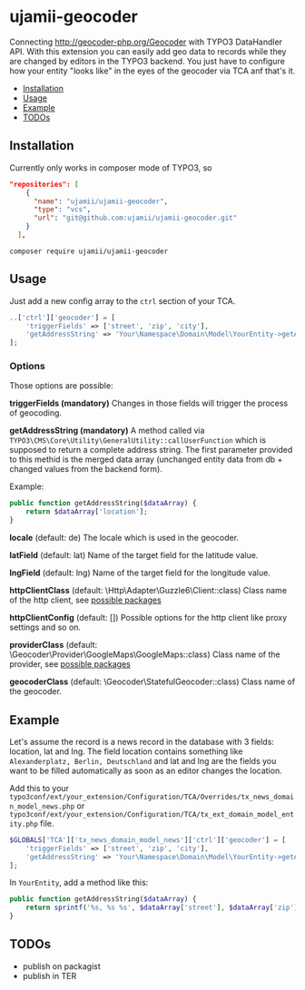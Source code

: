 # ujamii-geocoder

Connecting http://geocoder-php.org/Geocoder with TYPO3 DataHandler API.
With this extension you can easily add geo data to records while they are changed by editors in the TYPO3 backend. You just have to configure
how your entity "looks like" in the eyes of the geocoder via TCA anf that's it.

* [Installation](#installation)
* [Usage](#usage)
* [Example](#example)
* [TODOs](#todos)

## Installation

Currently only works in composer mode of TYPO3, so

```json
"repositories": [
    {
      "name": "ujamii/ujamii-geocoder",
      "type": "vcs",
      "url": "git@github.com:ujamii/ujamii-geocoder.git"
    }
  ],
```

```shell
composer require ujamii/ujamii-geocoder
```

## Usage

Just add a new config array to the `ctrl` section of your TCA.

```php
..['ctrl']['geocoder'] = [
	'triggerFields' => ['street', 'zip', 'city'],
	'getAddressString' => 'Your\Namespace\Domain\Model\YourEntity->getAddressString'
];
```

### Options

Those options are possible:

**triggerFields (mandatory)**
Changes in those fields will trigger the process of geocoding.

**getAddressString (mandatory)**
A method called via `TYPO3\CMS\Core\Utility\GeneralUtility::callUserFunction` which is supposed
to return a complete address string. The first parameter provided to this methid is the merged
data array (unchanged entity data from db + changed values from the backend form).

Example:
```php
public function getAddressString($dataArray) {
	return $dataArray['location'];
}
```

**locale** (default: de)
The locale which is used in the geocoder. 

**latField** (default: lat)
Name of the target field for the latitude value.

**lngField** (default: lng)
Name of the target field for the longitude value.

**httpClientClass** (default: \Http\Adapter\Guzzle6\Client::class)
Class name of the http client, see [possible packages](https://packagist.org/providers/php-http/client-implementation)

**httpClientConfig** (default: [])
Possible options for the http client like proxy settings and so on.

**providerClass** (default: \Geocoder\Provider\GoogleMaps\GoogleMaps::class)
Class name of the provider, see [possible packages](https://packagist.org/providers/geocoder-php/provider-implementation)

**geocoderClass** (default: \Geocoder\StatefulGeocoder::class)
Class name of the geocoder.

## Example

Let's assume the record is a news record in the database with 3 fields: location, lat and lng. The field location
contains something like `Alexanderplatz, Berlin, Deutschland` and lat and lng are the fields you want to be filled
automatically as soon as an editor changes the location.

Add this to your `typo3conf/ext/your_extension/Configuration/TCA/Overrides/tx_news_domain_model_news.php` 
or `typo3conf/ext/your_extension/Configuration/TCA/tx_ext_domain_model_entity.php` file.

```php
$GLOBALS['TCA']['tx_news_domain_model_news']['ctrl']['geocoder'] = [
	'triggerFields' => ['street', 'zip', 'city'],
    'getAddressString' => 'Your\Namespace\Domain\Model\YourEntity->getAddressString'
];
```

In `YourEntity`, add a method like this:
```php
public function getAddressString($dataArray) {
	return sprintf('%s, %s %s', $dataArray['street'], $dataArray['zip'], $dataArray['city']);
}
```

## TODOs

* publish on packagist
* publish in TER